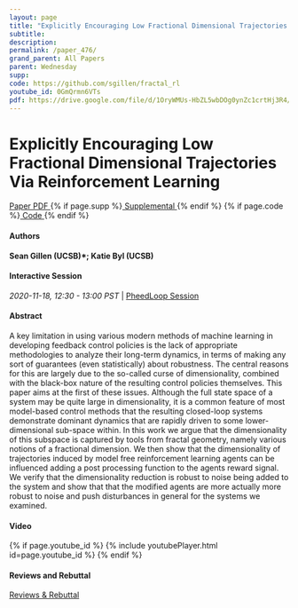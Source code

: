 ```yaml
---
layout: page
title: "Explicitly Encouraging Low Fractional Dimensional Trajectories Via Reinforcement Learning"
subtitle: 
description:
permalink: /paper_476/
grand_parent: All Papers
parent: Wednesday
supp: 
code: https://github.com/sgillen/fractal_rl
youtube_id: 0GmQrmn6VTs
pdf: https://drive.google.com/file/d/1OryWMUs-HbZL5wbDOg0ynZc1crtHj3R4/view
---
```


# Explicitly Encouraging Low Fractional Dimensional Trajectories Via Reinforcement Learning

<a href="https://drive.google.com/file/d/1OryWMUs-HbZL5wbDOg0ynZc1crtHj3R4/view" target="_blank" rel="noopener noreferrer" class="btn btn-blue"><i class="fa fa-file-text-o" aria-hidden="true"></i> Paper PDF </a> {% if page.supp %}<a href="" target="_blank" rel="noopener noreferrer" class="btn btn-green"><i class="fa fa-file-text-o" aria-hidden="true"></i> Supplemental </a>{% endif %} {% if page.code %}<a href="https://github.com/sgillen/fractal_rl" target="_blank" rel="noopener noreferrer" class="btn"><i class="fa fa-github" aria-hidden="true"></i> Code </a>{% endif %} 

#### Authors
**Sean Gillen (UCSB)*; Katie Byl (UCSB)**

#### Interactive Session
<em>2020-11-18, 12:30 - 13:00 PST </em> | <a href="https://pheedloop.com/corl2020/virtual/?page=sessions&section=SESXWMYGDQX39IHNP" target="_blank" rel="noopener noreferrer"> PheedLoop Session <i class="fa fa-external-link" aria-hidden="true"></i> </a> 

#### Abstract
A key limitation in using various modern methods of machine learning in developing feedback control policies is the lack of appropriate methodologies to analyze their long-term dynamics, in terms of making any sort of guarantees (even statistically) about robustness.  The central reasons for this are largely due to the so-called curse of dimensionality, combined with the black-box nature of the resulting control policies themselves. This paper aims at the first of these issues. Although the full state space of a system may be quite large in dimensionality, it is a common feature of most model-based control methods that the resulting closed-loop systems demonstrate dominant dynamics that are rapidly driven to some lower-dimensional sub-space within. In this work we argue that the dimensionality of this subspace is captured by tools from fractal geometry, namely various notions of a fractional dimension. We then show that the dimensionality of trajectories induced by model free reinforcement learning agents can be influenced adding a post processing function to the agents reward signal. We verify that the dimensionality reduction is robust to noise being added to the system and show that that the modified agents are more actually more robust to noise and push disturbances in general for the systems we examined.

#### Video
{% if page.youtube_id %}
{% include youtubePlayer.html id=page.youtube_id %}
{% endif %}

#### Reviews and Rebuttal
<a href="https://drive.google.com/file/d/1V6M8OY-q4EwhnBq65DNEUDGmFuO2t7-C/view" target="_blank" rel="noopener noreferrer" class="btn btn-purple"><i class="fa fa-pencil-square-o" aria-hidden="true"></i> Reviews & Rebuttal </a>

